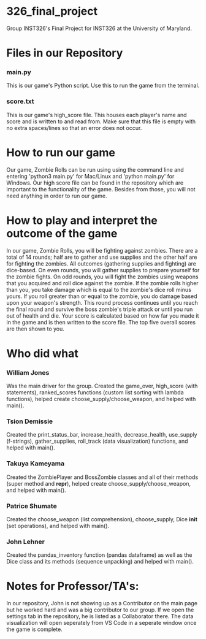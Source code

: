 # 326_final_project
Group INST326's Final Project for INST326 at the University of Maryland.


# Files in our Repository
### main.py 
This is our game's Python script. Use this to run the game from the terminal.


### score.txt 
This is our game's high_score file. This houses each player's name and score and is written to and read from. 
Make sure that this file is empty with no extra spaces/lines so that an error does not occur.


# How to run our game
Our game, Zombie Rolls can be run using using the command line and entering 'python3 main.py' for Mac/Linux 
and 'python main.py' for Windows. Our high score file can be found in the repository which are 
important to the functionality of the game. Besides from those, you will not need anything in order to run 
our game.


# How to play and interpret the outcome of the game
In our game, Zombie Rolls, you will be fighting against zombies. There are a total of 14 rounds; half are to gather 
and use supplies and the other half are for fighting the zombies. All outcomes (gathering supplies and fighting) are
dice-based. On even rounds, you will gather supplies to prepare yourself for the zombie fights. On odd rounds, you
will fight the zombies using weapons that you acquired and roll dice against the zombie. If the zombie rolls higher 
than you, you take damage which is equal to the zombie's dice roll minus yours. If you roll greater than or equal to
the zombie, you do damage based upon your weapon's strength. This round process continues until you reach the final 
round and survive the boss zombie's triple attack or until you run out of health and die. Your score is calculated based 
on how far you made it in the game and is then written to the score file. The top five overall scores are then shown to you.


# Who did what
### William Jones 
Was the main driver for the group. Created the game_over, high_score (with statements), ranked_scores functions (custom list sorting with lambda functions), helped create choose_supply/choose_weapon, and helped with main().

### Tsion Demissie 
Created the print_status_bar, increase_health, decrease_health, use_supply (f-strings), gather_supplies, roll_track (data visualization) functions, and helped with main().

### Takuya Kameyama 
Created the ZombiePlayer and BossZombie classes and all of their methods (super method and __repr__), helped create choose_supply/choose_weapon, and helped with main().

### Patrice Shumate 
Created the choose_weapon (list comprehension), choose_supply, Dice __init__ (set operations), and helped with main().

### John Lehner 
Created the pandas_inventory function (pandas dataframe) as well as the Dice class and its methods (sequence unpacking) and helped
with main().


# Notes for Professor/TA's:
In our repository, John is not showing up as a Contributor on the main page but he worked hard and was a big contributor
to our group. If we open the settings tab in the repository, he is listed as a Collaborator there. The data visualization 
will open seperately from VS Code in a seperate window once the game is complete.